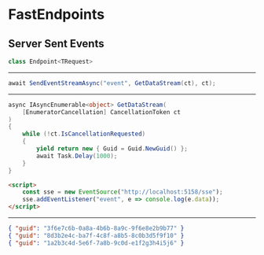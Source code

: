 <h1>FastEndpoints</h1>
<h2>Server Sent Events</h2>

<v-drag pos="52,176,415,_">
<div class="box" data-id="client-publish" v-click="1">

```csharp {all|all|none|none|all}{at:1}
class Endpoint<TRequest>
```
<hr/>

```csharp {all|all|all|none|all}{at:1}
await SendEventStreamAsync("event", GetDataStream(ct), ct);
```

<div v-click="3">
<hr/>

```csharp
async IAsyncEnumerable<object> GetDataStream(
    [EnumeratorCancellation] CancellationToken ct
)
{
    while (!ct.IsCancellationRequested)
    {
        yield return new { Guid = Guid.NewGuid() };
        await Task.Delay(1000);
    }
}
```
</div>
</div>
</v-drag>

<v-drag pos="510,176,415,_">
<div class="box" data-id="client-publish" v-click="4">

```html
<script>
    const sse = new EventSource("http://localhost:5158/sse");
    sse.addEventListener("event", e => console.log(e.data));
</script>
```
<div v-click="5">
<hr/>

```json
{ "guid": "3f6e7c6b-0a8a-4b6b-8a9c-9f6e8e2b9b77" }
{ "guid": "8d3b2e4c-ba7f-4c8f-a8b5-8c0b3d5f9f10" }
{ "guid": "1a2b3c4d-5e6f-7a8b-9c0d-e1f2g3h4i5j6" }
```
</div>
</div>
</v-drag>

<style>
  .slidev-vclick-hidden {
    display: none;
  }
</style>

<!--
Getting close to the end now, I promise!

Server-sent events are another one that FastEndpoints makes easy.

So if we need any _live_ server-to-client communications, we can implement this pretty easily as well. [click]

We use the `SendEventStreamAsync` method to send the event stream to the client [click], and we need to implement our `GetDataStream` method as well.

[click] This is essentially a method that returns an `IAsyncEnumerable` of whatever thing it is we want to send back.

On the front end [click], we just need to create our `EventSource` and start listening for the events...

[click] And, we should start seeing responses flowing back to the client over time.
-->
